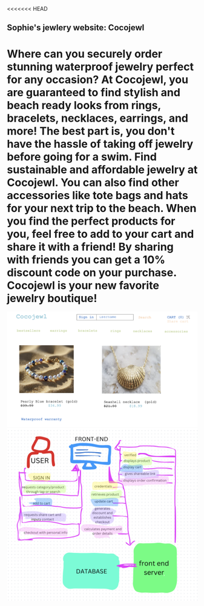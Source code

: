 <<<<<<< HEAD
## Sophie's jewlery website: Cocojewl
# Where can you securely order stunning waterproof jewelry perfect for any occasion? At Cocojewl, you are guaranteed to find stylish and beach ready looks from rings, bracelets, necklaces, earrings, and more! The best part is, you don't have the hassle of taking off jewelry before going for a swim. Find sustainable and affordable jewelry at Cocojewl.  You can also find other accessories like tote bags and hats for your next trip to the beach. When you find the perfect products for you, feel free to add to your cart and share it with a friend! By sharing with friends you can get a 10% discount code on your purchase. Cocojewl is your new favorite jewelry boutique!

![Design of jewelry website](images/design.png)
![Diagram](images/diagram.png)